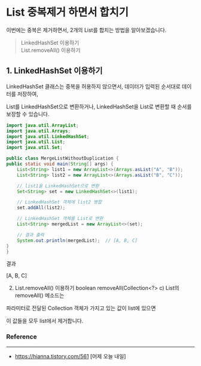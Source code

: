 # List 중복제거 하면서 합치기


이번에는 중복은 제거하면서, 2개의 List를 합치는 방법을 알아보겠습니다.

> LinkedHashSet 이용하기  
> List.removeAll() 이용하기

## 1. LinkedHashSet 이용하기

LinkedHashSet 클래스는 중복을 허용하지 않으면서, 데이터가 입력된 순서대로 데이터를 저장하여,

List를 LinkedHashSet으로 변환하거나, LinkedHashSet을 List로 변환할 때 순서를 보장할 수 있습니다.

```java
import java.util.ArrayList;
import java.util.Arrays;
import java.util.LinkedHashSet;
import java.util.List;
import java.util.Set;

public class MergeListWithoutDuplication {
public static void main(String[] args) {
    List<String> list1 = new ArrayList<>(Arrays.asList("A", "B"));
    List<String> list2 = new ArrayList<>(Arrays.asList("B", "C"));

    // list1을 LinkedHashSet으로 변환
    Set<String> set = new LinkedHashSet<>(list1);

    // LinkedHashSet 객체에 list2 병합
    set.addAll(list2);

    // LinkedHashSet 객체를 List로 변환
    List<String> mergedList = new ArrayList<>(set);

    // 결과 출력
    System.out.println(mergedList);  // [A, B, C]
}
}

```

결과

[A, B, C]

2. List.removeAll() 이용하기
   boolean removeAll(Collection<?> c)
   List의 removeAll() 메소드는

파라미터로 전달된 Collection 객체가 가지고 있는 값이 list에 있으면

이 값들을 모두 list에서 제거합니다.


### Reference

--- 

- https://hianna.tistory.com/561 [어제 오늘 내일]